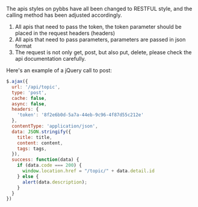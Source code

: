 The apis styles on pybbs have all been changed to RESTFUL style, and the calling method has been adjusted accordingly.

1. All apis that need to pass the token, the token parameter should be placed in the request headers (headers)
2. All apis that need to pass parameters, parameters are passed in json format
3. The request is not only get, post, but also put, delete, please check the api documentation carefully.

Here's an example of a jQuery call to post:

```js
$.ajax({
  url: '/api/topic',
  type: 'post',
  cache: false,
  async: false,
  headers: {
    'token': '8f2e6b0d-5a7a-44eb-9c96-4f87d55c212e'
  },
  contentType: 'application/json',
  data: JSON.stringify({
    title: title,
    content: content,
    tags: tags,
  }),
  success: function(data) {
    if (data.code === 200) {
      window.location.href = "/topic/" + data.detail.id
    } else {
      alert(data.description);
    }
  }
})
```

